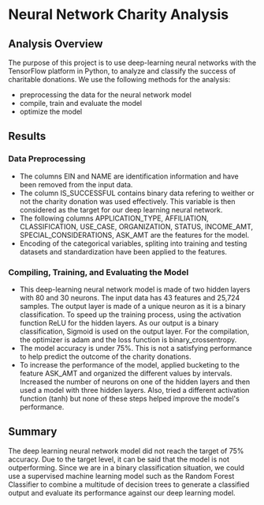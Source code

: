 # Neural Network Charity Analysis

## Analysis Overview
The purpose of this project is to use deep-learning neural networks with the TensorFlow platform in Python, to analyze and classify the success of charitable donations.
We use the following methods for the analysis:

- preprocessing the data for the neural network model
- compile, train and evaluate the model
- optimize the model

## Results

### Data Preprocessing
- The columns EIN and NAME are identification information and have been removed from the input data.
- The column IS_SUCCESSFUL contains binary data refering to weither or not the charity donation was used effectively. This variable is then considered as the target for our deep learning neural network.
- The following columns APPLICATION_TYPE, AFFILIATION, CLASSIFICATION, USE_CASE, ORGANIZATION, STATUS, INCOME_AMT, SPECIAL_CONSIDERATIONS, ASK_AMT are the features for the model.
- Encoding of the categorical variables, spliting into training and testing datasets and standardization have been applied to the features.

### Compiling, Training, and Evaluating the Model
- This deep-learning neural network model is made of two hidden layers with 80 and 30 neurons. The input data has 43 features and 25,724 samples.
The output layer is made of a unique neuron as it is a binary classification. To speed up the training process, using the activation function ReLU for the hidden layers. As our output is a binary classification, Sigmoid is used on the output layer.  For the compilation, the optimizer is adam and the loss function is binary_crossentropy.
- The model accuracy is under 75%. This is not a satisfying performance to help predict the outcome of the charity donations.
- To increase the performance of the model, applied bucketing to the feature ASK_AMT and organized the different values by intervals. Increased the number of neurons on one of the hidden layers and then used a model with three hidden layers. Also, tried a different activation function (tanh) but none of these steps helped improve the model's performance.

## Summary
The deep learning neural network model did not reach the target of 75% accuracy. Due to the target level, it can be said that the model is not outperforming.   Since we are in a binary classification situation, we could use a supervised machine learning model such as the Random Forest Classifier to combine a multitude of decision trees to generate a classified output and evaluate its performance against our deep learning model.
